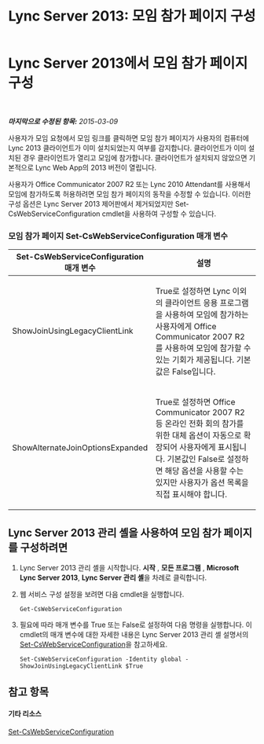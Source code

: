﻿---
title: 'Lync Server 2013: 모임 참가 페이지 구성'
TOCTitle: 모임 참가 페이지 구성
ms:assetid: 45880423-47f4-49af-b825-cbd8e3fc1046
ms:mtpsurl: https://technet.microsoft.com/ko-kr/library/JJ204861(v=OCS.15)
ms:contentKeyID: 49303489
ms.date: 08/10/2015
mtps_version: v=OCS.15
ms.translationtype: HT
---

# Lync Server 2013에서 모임 참가 페이지 구성

 

_**마지막으로 수정된 항목:** 2015-03-09_

사용자가 모임 요청에서 모임 링크를 클릭하면 모임 참가 페이지가 사용자의 컴퓨터에 Lync 2013 클라이언트가 이미 설치되었는지 여부를 감지합니다. 클라이언트가 이미 설치된 경우 클라이언트가 열리고 모임에 참가합니다. 클라이언트가 설치되지 않았으면 기본적으로 Lync Web App의 2013 버전이 열립니다.

사용자가 Office Communicator 2007 R2 또는 Lync 2010 Attendant를 사용해서 모임에 참가하도록 허용하려면 모임 참가 페이지의 동작을 수정할 수 있습니다. 이러한 구성 옵션은 Lync Server 2013 제어판에서 제거되었지만 Set-CsWebServiceConfiguration cmdlet을 사용하여 구성할 수 있습니다.

### 모임 참가 페이지 Set-CsWebServiceConfiguration 매개 변수

<table>
<colgroup>
<col style="width: 50%" />
<col style="width: 50%" />
</colgroup>
<thead>
<tr class="header">
<th>Set-CsWebServiceConfiguration 매개 변수</th>
<th>설명</th>
</tr>
</thead>
<tbody>
<tr class="odd">
<td><p>ShowJoinUsingLegacyClientLink</p></td>
<td><p>True로 설정하면 Lync 이외의 클라이언트 응용 프로그램을 사용하여 모임에 참가하는 사용자에게 Office Communicator 2007 R2를 사용하여 모임에 참가할 수 있는 기회가 제공됩니다. 기본값은 False입니다.</p></td>
</tr>
<tr class="even">
<td><p>ShowAlternateJoinOptionsExpanded</p></td>
<td><p>True로 설정하면 Office Communicator 2007 R2 등 온라인 전화 회의 참가를 위한 대체 옵션이 자동으로 확장되어 사용자에게 표시됩니다. 기본값인 False로 설정하면 해당 옵션을 사용할 수는 있지만 사용자가 옵션 목록을 직접 표시해야 합니다.</p></td>
</tr>
</tbody>
</table>


## Lync Server 2013 관리 셸을 사용하여 모임 참가 페이지를 구성하려면

1.  Lync Server 2013 관리 셸을 시작합니다. **시작** , **모든 프로그램** , **Microsoft Lync Server 2013**, **Lync Server 관리 셸**을 차례로 클릭합니다.

2.  웹 서비스 구성 설정을 보려면 다음 cmdlet을 실행합니다.
    
        Get-CsWebServiceConfiguration

3.  필요에 따라 매개 변수를 True 또는 False로 설정하여 다음 명령을 실행합니다. 이 cmdlet의 매개 변수에 대한 자세한 내용은 Lync Server 2013 관리 셸 설명서의 [Set-CsWebServiceConfiguration](https://docs.microsoft.com/en-us/powershell/module/skype/Set-CsWebServiceConfiguration)을 참고하세요.
    
        Set-CsWebServiceConfiguration -Identity global -ShowJoinUsingLegacyClientLink $True

## 참고 항목

#### 기타 리소스

[Set-CsWebServiceConfiguration](https://docs.microsoft.com/en-us/powershell/module/skype/Set-CsWebServiceConfiguration)

